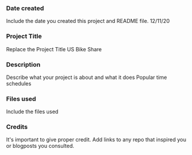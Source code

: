 ### Date created
Include the date you created this project and README file.
12/11/20

### Project Title
Replace the Project Title
US Bike Share

### Description
Describe what your project is about and what it does
Popular time schedules

### Files used
Include the files used

### Credits
It's important to give proper credit. Add links to any repo that inspired you or blogposts you consulted.

